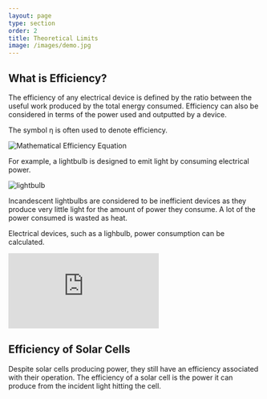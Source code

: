 ```yaml
---
layout: page
type: section
order: 2
title: Theoretical Limits
image: /images/demo.jpg
---
```


## What is Efficiency?

The efficiency of any electrical device is defined by the ratio between the useful work produced by the total energy consumed. Efficiency can also be considered in terms of the power used and outputted by a device. 

The symbol η is often used to denote efficiency.

![Mathematical Efficiency Equation](https://latex.codecogs.com/gif.latex?\eta&space;=\frac{W_{out}}{W_{in}}=\frac{P_{out}}{P_{in}}&space;\quad\quad&space;\eta&space;<&space;1)

For example, a lightbulb is designed to emit light by consuming electrical power.

![lightbulb](../../images/demo.jpg)

Incandescent lightbulbs are considered to be inefficient devices as they produce very little light for the amount of power they consume. A lot of the power consumed is wasted as heat.

Electrical devices, such as a lighbulb, power consumption can be calculated.

![Electrical Power Equation](https://latex.codecogs.com/gif.latex?P=VI)


## Efficiency of Solar Cells

Despite solar cells producing power, they still have an efficiency associated with their operation. The efficiency of a solar cell is the power it can produce from the incident light hitting the cell.





